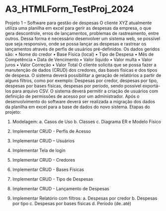 # A3_HTMLForm_TestProj_2024

Projeto 1 – Software para gestão de despesas
O cliente XYZ atualmente utiliza uma planilha em excel para gerir as despesas da
empresa, o que gera descontrole, erros de lançamentos, problemas de
rastreamento, entre outros.
Dessa forma é necessário desenvolver um sistema web, se possível que seja
responsivo, onde se possa lançar as despesas e rastrear os lançamentos através
de perfis de usuários pré-definidos.
Os dados geridos são:
• Nome do credor
• Base Física (local)
• Tipo de Despesa
• Mês de Competência
• Data de Vencimento
• Valor líquido
• Valor multa
• Valor juros
• Valor Correção
• Valor Total
O cliente solicita que se possa fazer a manutenção de dados (CRUD) dos
credores, das bases físicas e dos tipos de despesa.
O sistema deverá possibilitar a geração de relatórios a partir de alguns filtros,
como por exemplo: Despesas por credor, despesas por tipo, despesas por bases
físicas, despesas por período, sendo possível exportá-los para arquivo CSV.
O sistema deverá permitir a criação de usuários com definição de permissões de
acesso por um administrador.
Após o desenvolvimento do software deverá ser realizada a migração dos dados
da planilha em excel para a base de dados do novo sistema.
Etapas do projeto:
1. Modelagem:
a. Casos de Uso
b. Classes
c. Diagrama ER e Modelo Físico
2. Implementar CRUD - Perfis de Acesso
3. Implementar CRUD – Usuários
4. Implementar Tela de login
5. Implementar CRUD - Credores
6. Implementar CRUD - Bases Físicas
7. Implementar CRUD - Tipo de Despesas
8. Implementar CRUD - Lançamento de Despesas

9. Implementar Relatório com filtros:
a. Despesas por credor
b. Despesas por tipo
c. Despesas por bases físicas
d. Período (de..até)


